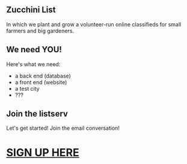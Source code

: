 ## Zucchini List

In which we plant and grow a volunteer-run online classifieds for small farmers and big gardeners. 

## We need YOU!

Here's what we need:
- a back end (database)
- a front end (website)
- a test city
- ???

## Join the listserv
Let's get started! Join the email conversation! 
# **[SIGN UP HERE](https://lists.riseup.net/www/info/zucchinilist)** 


<!--

Whenever you commit to this repository, GitHub Pages will run [Jekyll](https://jekyllrb.com/) to rebuild the pages in your site, from the content in your Markdown files.

### Markdown

Markdown is a lightweight and easy-to-use syntax for styling your writing. It includes conventions for

```markdown
Syntax highlighted code block

# Header 1
## Header 2
### Header 3

- Bulleted
- List

1. Numbered
2. List

**Bold** and _Italic_ and `Code` text

[Link](url) and ![Image](src)
```

For more details see [GitHub Flavored Markdown](https://guides.github.com/features/mastering-markdown/).

### Jekyll Themes

Your Pages site will use the layout and styles from the Jekyll theme you have selected in your [repository settings](https://github.com/zucchinilist/Zucchinilist/settings). The name of this theme is saved in the Jekyll `_config.yml` configuration file.

### Support or Contact

Having trouble with Pages? Check out our [documentation](https://docs.github.com/categories/github-pages-basics/) or [contact support](https://github.com/contact) and we’ll help you sort it out.
-->
